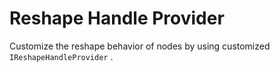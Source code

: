 # Reshape Handle Provider
 Customize the reshape behavior of nodes by using customized `IReshapeHandleProvider` . 